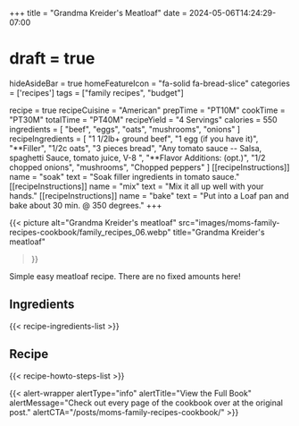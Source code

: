 +++
title = "Grandma Kreider's Meatloaf"
date = 2024-05-06T14:24:29-07:00
# draft = true
hideAsideBar = true
homeFeatureIcon = "fa-solid fa-bread-slice"
categories = ['recipes']
tags = ["family recipes", "budget"]

recipe = true
recipeCuisine = "American"
prepTime = "PT10M"
cookTime = "PT30M"
totalTime = "PT40M"
recipeYield = "4 Servings"
calories = 550 
ingredients = [
  "beef",
  "eggs",
  "oats",
  "mushrooms",
  "onions"
]
recipeIngredients = [
"1 1/2lb+ ground beef",
"1 egg (if you have it)",
"**Filler",
"1/2c oats",
"3 pieces bread",
"Any tomato sauce -- Salsa, spaghetti Sauce, tomato juice, V-8 ",
"**Flavor Additions: (opt.)",
"1/2 chopped onions",
"mushrooms",
"Chopped peppers"
]
[[recipeInstructions]]
  name = "soak"
  text = "Soak filler ingredients in tomato sauce."
[[recipeInstructions]]
  name = "mix"
  text = "Mix it all up well with your hands."
[[recipeInstructions]]
  name = "bake"
  text = "Put into a Loaf pan and bake about 30 min. @ 350 degrees."
+++

{{< picture 
  alt="Grandma Kreider's meatloaf" 
  src="images/moms-family-recipes-cookbook/family_recipes_06.webp"
  title="Grandma Kreider's meatloaf" 
>}}

Simple easy meatloaf recipe.  There are no fixed amounts here!

<!--more-->

## Ingredients
{{< recipe-ingredients-list >}}

## Recipe
{{< recipe-howto-steps-list >}}

{{< alert-wrapper alertType="info" alertTitle="View the Full Book" alertMessage="Check out every page of the cookbook over at the original post." alertCTA="/posts/moms-family-recipes-cookbook/" >}}